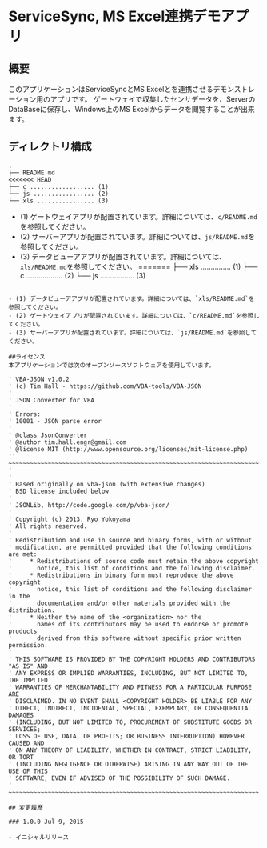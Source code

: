 ServiceSync, MS Excel連携デモアプリ
=======================

## 概要

このアプリケーションはServiceSyncとMS Excelとを連携させるデモンストレーション用のアプリです。
ゲートウェイで収集したセンサデータを、ServerのDataBaseに保存し、Windows上のMS Excelからデータを閲覧することが出来ます。

## ディレクトリ構成

```
.
├── README.md
<<<<<<< HEAD
├── c .................. (1)
└── js ................. (2)
└── xls ................ (3)
```
- (1) ゲートウェイアプリが配置されています。詳細については、`c/README.md`を参照してください。
- (2) サーバーアプリが配置されています。詳細については、`js/README.md`を参照してください。
- (3) データビューアアプリが配置されています。詳細については、`xls/README.md`を参照してください。
=======
├── xls ............... (1)
├── c .................. (2)
└── js ................. (3)
```

- (1) データビューアアプリが配置されています。詳細については、`xls/README.md`を参照してください。
- (2) ゲートウェイアプリが配置されています。詳細については、`c/README.md`を参照してください。
- (3) サーバーアプリが配置されています。詳細については、`js/README.md`を参照してください。

##ライセンス
本アプリケーションでは次のオープンソースソフトウェアを使用しています。

' VBA-JSON v1.0.2
' (c) Tim Hall - https://github.com/VBA-tools/VBA-JSON
'
' JSON Converter for VBA
'
' Errors:
' 10001 - JSON parse error
'
' @class JsonConverter
' @author tim.hall.engr@gmail.com
' @license MIT (http://www.opensource.org/licenses/mit-license.php)
'' ~~~~~~~~~~~~~~~~~~~~~~~~~~~~~~~~~~~~~~~~~~~~~~~~~~~~~~~~~~~~~~~~~~~~~~ '
'
' Based originally on vba-json (with extensive changes)
' BSD license included below
'
' JSONLib, http://code.google.com/p/vba-json/
'
' Copyright (c) 2013, Ryo Yokoyama
' All rights reserved.
'
' Redistribution and use in source and binary forms, with or without
' modification, are permitted provided that the following conditions are met:
'     * Redistributions of source code must retain the above copyright
'       notice, this list of conditions and the following disclaimer.
'     * Redistributions in binary form must reproduce the above copyright
'       notice, this list of conditions and the following disclaimer in the
'       documentation and/or other materials provided with the distribution.
'     * Neither the name of the <organization> nor the
'       names of its contributors may be used to endorse or promote products
'       derived from this software without specific prior written permission.
'
' THIS SOFTWARE IS PROVIDED BY THE COPYRIGHT HOLDERS AND CONTRIBUTORS "AS IS" AND
' ANY EXPRESS OR IMPLIED WARRANTIES, INCLUDING, BUT NOT LIMITED TO, THE IMPLIED
' WARRANTIES OF MERCHANTABILITY AND FITNESS FOR A PARTICULAR PURPOSE ARE
' DISCLAIMED. IN NO EVENT SHALL <COPYRIGHT HOLDER> BE LIABLE FOR ANY
' DIRECT, INDIRECT, INCIDENTAL, SPECIAL, EXEMPLARY, OR CONSEQUENTIAL DAMAGES
' (INCLUDING, BUT NOT LIMITED TO, PROCUREMENT OF SUBSTITUTE GOODS OR SERVICES;
' LOSS OF USE, DATA, OR PROFITS; OR BUSINESS INTERRUPTION) HOWEVER CAUSED AND
' ON ANY THEORY OF LIABILITY, WHETHER IN CONTRACT, STRICT LIABILITY, OR TORT
' (INCLUDING NEGLIGENCE OR OTHERWISE) ARISING IN ANY WAY OUT OF THE USE OF THIS
' SOFTWARE, EVEN IF ADVISED OF THE POSSIBILITY OF SUCH DAMAGE.
' ~~~~~~~~~~~~~~~~~~~~~~~~~~~~~~~~~~~~~~~~~~~~~~~~~~~~~~~~~~~~~~~~~~~~~~ 

## 変更履歴

### 1.0.0 Jul 9, 2015

- イニシャルリリース
